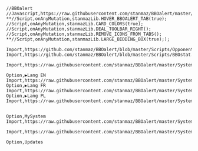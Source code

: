     //BBOalert
    //Javascript,https://raw.githubusercontent.com/stanmaz/BBOalert/master/Scripts/stanmazLib.js
    **//Script,onAnyMutation,stanmazLib.HOVER_BBOALERT_TAB(true);
    //Script,onAnyMutation,stanmazLib.CARD_COLORS(true);
    //Script,onAnyMutation,stanmazLib.DEAL_TOOLBAR_RIGHT();
    //Script,onAnyMutation,stanmazLib.REMOVE_ICONS_FROM_TABS();
    **//Script,onAnyMutation,stanmazLib.LARGE_BIDDING_BOX(true););
    
    Import,https://github.com/stanmaz/BBOalert/blob/master/Scripts/OpponentsTableChat.txt
    Import,https://github.com/stanmaz/BBOalert/blob/master/Scripts/BBOstat.txt

    Import,https://raw.githubusercontent.com/stanmaz/BBOalert/master/Systems/stanmaz/my_scripts.md

    Option,▶Lang EN
    Import,https://raw.githubusercontent.com/stanmaz/BBOalert/master/Systems/stanmaz/lang_en.md
    Option,▶Lang FR
    Import,https://raw.githubusercontent.com/stanmaz/BBOalert/master/Systems/stanmaz/lang_fr.md
    Option,▶Lang PL
    Import,https://raw.githubusercontent.com/stanmaz/BBOalert/master/Systems/stanmaz/lang_pl.md


    Option,MySystem
    Import,https://raw.githubusercontent.com/stanmaz/BBOalert/master/Systems/stanmaz/my_system.md

    Import,https://raw.githubusercontent.com/stanmaz/BBOalert/master/Systems/stanmaz/against_overcalls.md

    Option,Updates
